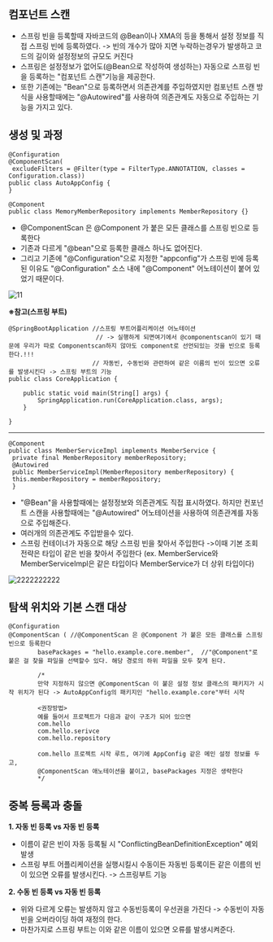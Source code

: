 __컴포넌트 스캔__
-----------------------------
- 스프링 빈을 등록할때 자바코드의 @Bean이나 XMA의 <bean>등을 통해서 설정 정보를 직접 스프링 빈에 등록하였다. -> 빈의 개수가 많아 지면 누락하는경우가 발생하고 코드의 길이와 설정정보의 규모도 커진다
- 스프링은 설정정보가 없어도(@Bean으로 작성하여 생성하는) 자동으로 스프링 빈을 등록하는 "컴포넌트 스캔"기능을 제공한다.
- 또한 기존에는 "Bean"으로 등록하면서 의존관계를 주입하였지만 컴포넌트 스캔 방식을 사용할때에는 "@Autowired"를 사용하여 의존관계도 자동으로 주입하는 기능을 가지고 있다.

__생성 및 과정__
----------------------------
```
@Configuration
@ComponentScan(
 excludeFilters = @Filter(type = FilterType.ANNOTATION, classes = Configuration.class))
public class AutoAppConfig {
}
```
```
@Component
public class MemoryMemberRepository implements MemberRepository {}
```
- @ComponentScan 은 @Component 가 붙은 모든 클래스를 스프링 빈으로 등록한다
- 기존과 다르게 "@bean"으로 등록한 클래스 하나도 없어진다.
- 그리고 기존에 "@Configuration"으로 지정한 "appconfig"가 스프링 빈에 등록된 이유도 "@Configuration" 소스 내에 "@Component" 어노테이션이 붙어 있었기 때문이다.              

![11](https://user-images.githubusercontent.com/96917871/153417259-e3cb1a91-4b5a-4b27-9cba-bd5f50017994.PNG)

__※참고(스프링 부트)__
```
@SpringBootApplication //스프링 부트어플리케이션 어노테이션
						// -> 실행하게 되면여기에서 @componentscan이 있기 때문에 우리가 따로 Componentscan하지 않아도 component로 선언되있는 것을 빈으로 등록한다.!!!
                       // 자동빈, 수동빈와 관련하여 같은 이름의 빈이 있으면 오류를 발생시킨다 -> 스프링 부트의 기능
public class CoreApplication {

	public static void main(String[] args) {
		SpringApplication.run(CoreApplication.class, args);
	}

}
```
-------------------------------

```
@Component
public class MemberServiceImpl implements MemberService {
 private final MemberRepository memberRepository;
 @Autowired
 public MemberServiceImpl(MemberRepository memberRepository) {
 this.memberRepository = memberRepository;
 }
```
- "@Bean"을 사용할때에는 설정정보와 의존관계도 직접 표시하였다. 하지만 컨포넌트 스캔을 사용할때에는 "@Autowired" 어노테이션을 사용하여 의존관계를 자동으로 주입해준다.
- 여러개의 의존관계도 주입받을수 있다.
- 스프링 컨테이너가 자동으로 해당 스프링 빈을 찾아서 주입한다 ->이때 기본 조회 전략은 타입이 같은 빈을 찾아서 주입한다 (ex. MemberService와 MemberServiceImpl은 같은 타입이다 MemberService가 더 상위 타입이다)

![2222222222](https://user-images.githubusercontent.com/96917871/153417948-ea1585db-2487-4bf8-aaa7-0c4628e5bcd6.PNG)    

__탐색 위치와 기본 스캔 대상__
-------------------------------------------
```
@Configuration
@ComponentScan ( //@ComponentScan 은 @Component 가 붙은 모든 클래스를 스프링 빈으로 등록한다
        basePackages = "hello.example.core.member",  //"@Component"로 붙은 걸 찾을 파일을 선택할수 있다. 해당 경로의 하위 파일을 모두 찾게 된다.

        /*
        만약 지정하지 않으면 @ComponentScan 이 붙은 설정 정보 클래스의 패키지가 시작 위치가 된다 -> AutoAppConfig의 패키지인 "hello.example.core"부터 시작

        <권장방법>
        예를 들어서 프로젝트가 다음과 같이 구조가 되어 있으면
        com.hello
        com.hello.serivce
        com.hello.repository

        com.hello 프로젝트 시작 루트, 여기에 AppConfig 같은 메인 설정 정보를 두고,
        @ComponentScan 애노테이션을 붙이고, basePackages 지정은 생략한다
        */
```

__중복 등록과 충돌__
-----------------------------
__1. 자동 빈 등록 vs 자동 빈 등록__
- 이름이 같은 빈이 자동 등록될 시 "ConflictingBeanDefinitionException" 예외 발생
- 스프링 부트 어플리케이션을 실행시킬시 수동이든 자동빈 등록이든 같은 이름의 빈이 있으면 오류를 발생시킨다. -> 스프링부트 기능

__2. 수동 빈 등록 vs 자동 빈 등록__
- 위와 다르게 오류는 발생하지 않고 수동빈등록이 우선권을 가진다 -> 수동빈이 자동빈을 오버라이딩 하여 재정의 한다.
- 마찬가지로 스프링 부트는 이와 같은 이름이 있으면 오류를 발생시켜준다.
